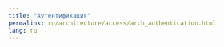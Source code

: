 ```yaml
---
title: "Аутентификация"
permalink: ru/architecture/access/arch_authentication.html
lang: ru
---
```


